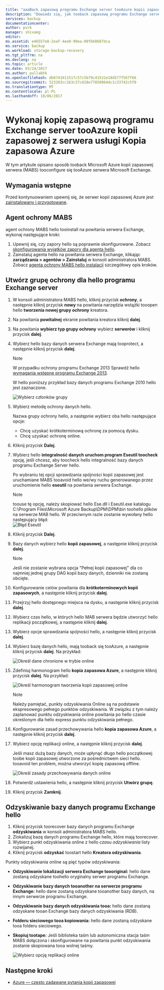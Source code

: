 ```yaml
---
title: "aaaBack zapasową programu Exchange server tooAzure kopii zapasowej z serwera usługi Azure Backup | Dokumentacja firmy Microsoft"
description: "Dowiedz się, jak tooback zapasową programu Exchange server tooAzure kopii zapasowej za pomocą serwera usługi Kopia zapasowa Azure"
services: backup
documentationcenter: 
author: pvrk
manager: shivamg
editor: 
ms.assetid: e46557e8-2eaf-4ee0-99ea-00fbb8687dca
ms.service: backup
ms.workload: storage-backup-recovery
ms.tgt_pltfrm: na
ms.devlang: na
ms.topic: article
ms.date: 03/24/2017
ms.author: pullabhk
ms.openlocfilehash: db874161151fc57c5b79c41531e18d577f567f66
ms.sourcegitcommit: 523283cc1b3c37c428e77850964dc1c33742c5f0
ms.translationtype: MT
ms.contentlocale: pl-PL
ms.lasthandoff: 10/06/2017
---
```

# <a name="back-up-an-exchange-server-tooazure-backup-with-azure-backup-server"></a>Wykonaj kopię zapasową programu Exchange server tooAzure kopii zapasowej z serwera usługi Kopia zapasowa Azure
W tym artykule opisano sposób tooback Microsoft Azure kopii zapasowej serwera (MABS) tooconfigure się tooAzure serwera Microsoft Exchange.  

## <a name="prerequisites"></a>Wymagania wstępne
Przed kontynuowaniem upewnij się, że serwer kopii zapasowej Azure jest [zainstalowany i przygotowane](backup-azure-microsoft-azure-backup.md).

## <a name="mabs-protection-agent"></a>Agent ochrony MABS
agent ochrony MABS hello tooinstall na powitania serwera Exchange, wykonaj następujące kroki:

1. Upewnij się, czy zapory hello są poprawnie skonfigurowane. Zobacz [skonfigurowania wyjątków zapory dla agenta hello](https://technet.microsoft.com/library/Hh758204.aspx).
2. Zainstaluj agenta hello na powitania serwera Exchange, klikając **zarządzania > agentów > Zainstaluj** w konsoli administratora MABS. Zobacz [agenta ochrony MABS hello instalacji](https://technet.microsoft.com/library/hh758186.aspx?f=255&MSPPError=-2147217396) szczegółowy opis kroków.

## <a name="create-a-protection-group-for-hello-exchange-server"></a>Utwórz grupę ochrony dla hello programu Exchange server
1. W konsoli administratora MABS hello, kliknij przycisk **ochrony**, a następnie kliknij przycisk **nowy** na powitania narzędzia wstążki tooopen hello **tworzenia nowej grupy ochrony** kreatora.
2. Na powitania **powitalnej** ekranie powitania kreatora kliknij **dalej**.
3. Na powitania **wybierz typ grupy ochrony** wybierz **serwerów** i kliknij przycisk **dalej**.
4. Wybierz hello bazy danych serwera Exchange mają tooprotect, a następnie kliknij przycisk **dalej**.

   > [!NOTE]
   > W przypadku ochrony programu Exchange 2013 Sprawdź hello [wymagania wstępne programu Exchange 2013](https://technet.microsoft.com/library/dn751029.aspx).
   >
   >

    W hello poniższy przykład bazy danych programu Exchange 2010 hello jest zaznaczone.

    ![Wybierz członków grupy](./media/backup-azure-backup-exchange-server/select-group-members.png)
5. Wybierz metodę ochrony danych hello.

    Nazwa grupy ochrony hello, a następnie wybierz oba hello następujące opcje:

   * Chcę uzyskać krótkoterminową ochronę za pomocą dysku.
   * Chcę uzyskać ochronę online.
6. Kliknij przycisk **Dalej**.
7. Wybierz hello **integralność danych uruchom program Eseutil toocheck** opcję, jeśli chcesz, aby toocheck hello integralność bazy danych programu Exchange Server hello.

    Po wybraniu tej opcji sprawdzania spójności kopii zapasowej jest uruchamiane MABS tooavoid hello we/wy ruchu generowanego przez uruchomienie hello **eseutil** na powitania serwera Exchange.

   > [!NOTE]
   > toouse tę opcję, należy skopiować hello Ese.dll i Eseutil.exe katalogu C:\Program Files\Microsoft Azure Backup\DPM\DPM\bin toohello plików na serwerze MAB hello. W przeciwnym razie zostanie wywołany hello następujący błąd:  
   > ![Błąd Eseutil](./media/backup-azure-backup-exchange-server/eseutil-error.png)
   >
   >
8. Kliknij przycisk **Dalej**.
9. Bazy danych wybierz hello **kopii zapasowej**, a następnie kliknij przycisk **dalej**.

   > [!NOTE]
   > Jeśli nie zostanie wybrana opcja "Pełnej kopii zapasowej" dla co najmniej jednej grupy DAG kopii bazy danych, dzienniki nie zostaną obcięte.
   >
   >
10. Konfigurowanie celów powitania dla **krótkoterminowych kopii zapasowych**, a następnie kliknij przycisk **dalej**.
11. Przejrzyj hello dostępnego miejsca na dysku, a następnie kliknij przycisk **dalej**.
12. Wybierz czas hello, w których hello MAB serwera będzie utworzyć hello replikacji początkowej, a następnie kliknij **dalej**.
13. Wybierz opcje sprawdzania spójności hello, a następnie kliknij przycisk **dalej**.
14. Wybierz bazę danych hello, mają tooback się tooAzure, a następnie kliknij przycisk **dalej**. Na przykład:

    ![Określ dane chronione w trybie online](./media/backup-azure-backup-exchange-server/specify-online-protection-data.png)
15. Zdefiniuj harmonogram hello **kopia zapasowa Azure**, a następnie kliknij przycisk **dalej**. Na przykład:

    ![Określ harmonogram tworzenia kopii zapasowej online](./media/backup-azure-backup-exchange-server/specify-online-backup-schedule.png)

    > [!NOTE]
    > Należy pamiętać, punkty odzyskiwania Online są na podstawie ekspresowego pełnego punktów odzyskiwania. W związku z tym należy zaplanować punktu odzyskiwania online powitania po hello czasie określonym dla hello express punktu odzyskiwania pełnego.
    >
    >
16. Konfigurowanie zasad przechowywania hello **kopia zapasowa Azure**, a następnie kliknij przycisk **dalej**.
17. Wybierz opcję replikacji online, a następnie kliknij przycisk **dalej**.

    Jeśli masz dużą bazy danych, może upłynąć długo hello początkowej toobe kopii zapasowej utworzone za pośrednictwem sieci hello. tooavoid ten problem, można utworzyć kopię zapasową offline.  

    ![Określ zasady przechowywania danych online](./media/backup-azure-backup-exchange-server/specify-online-retention-policy.png)
18. Potwierdź ustawienia hello, a następnie kliknij przycisk **Utwórz grupę**.
19. Kliknij przycisk **Zamknij**.

## <a name="recover-hello-exchange-database"></a>Odzyskiwanie bazy danych programu Exchange hello
1. Kliknij przycisk toorecover bazy danych programu Exchange **odzyskiwania** w konsoli administratora MABS hello.
2. Zlokalizuj bazę danych programu Exchange hello, które mają toorecover.
3. Wybierz punkt odzyskiwania online z hello *czasu odzyskiwania* listy rozwijanej.
4. Kliknij przycisk **odzyskać** toostart hello **Kreatora odzyskiwania**.

Punkty odzyskiwania online są pięć typów odzyskiwania:

* **Odzyskiwanie lokalizacji serwera Exchange toooriginal:** hello dane zostaną odzyskane toohello oryginalny serwer programu Exchange.
* **Odzyskiwanie bazy danych tooanother na serwerze programu Exchange:** hello dane zostaną odzyskane tooanother bazy danych, na innym serwerze programu Exchange.
* **Odzyskiwanie bazy danych odzyskiwania tooa:** hello dane zostaną odzyskane tooan Exchange bazy danych odzyskiwania (RDB).
* **Folderu sieciowego tooa kopiowania:** hello dane zostaną odzyskane tooa folderu sieciowego.
* **Skopiuj tootape:** Jeśli biblioteka taśm lub autonomiczna stacja taśm MABS dołączona i skonfigurowane na powitania punkt odzyskiwania zostanie skopiowana tooa wolnej taśmy.

    ![Wybierz opcję replikacji online](./media/backup-azure-backup-exchange-server/choose-online-replication.png)

## <a name="next-steps"></a>Następne kroki
* [Azure — często zadawane pytania kopii zapasowej](backup-azure-backup-faq.md)
